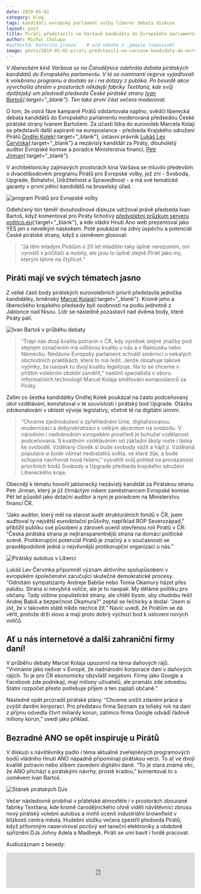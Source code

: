 ```yaml
---
date: 2019-05-02
category: blog
tags: kandidáti evropský parlament volby liberec debata diskuse
layout: post
title: Piráti představili ve Varšavě kandidáty do Evropského parlamentu
author: Michal Chalupa
#authorId: katerina.jinova    # uid nekoho z _people (nepoviné)
image: posts/2019-05-02-pirati-predstavili-ve-varsave-kandidaty-do-evropskeho-parlamentu.jpg
---
```


*V libereckém kině Varšava se na Čarodějnice odehrála debata pirátských kandidátů do Evropského parlamentu. V té se nominanti nejprve vyjadřovali k volebnímu programu a dostalo se i na dotazy z publika. Po besedě akce vyvrcholila ohněm v prostorách někdejší fabriky Textilana, kde svůj dýdžejský um předvedl předseda České pirátské strany [Ivan Bartoš](https://www.pirati.cz/lide/ivan-bartos/){:target="_blank"}. Ten také první část večera moderoval.*

O tom, že ostrá fáze kampaně Pirátů odstartovala naplno, svědčí liberecká debata kandidátů do Evropského parlamentu moderovaná předsedou České pirátské strany Ivanem Bartošem. Za účasti lídra do eurovoleb Marcela Kolaji se představili další aspiranti na europoslance - předseda Krajského sdružení Pirátů [Ondřej Kolek](https://evropapotrebuje.cz/kandidati/ondrej-kolek/){:target="_blank"}, ústavní právník [Lukáš Lev Červinka](https://www.lukas-lev-cervinka.com/){:target="_blank"} a nezávislý kandidát za Piráty, dlouholetý auditor Evropské komise a poradce Ministerstva financí, [Petr Jirman](https://evropapotrebuje.cz/kandidati/petr-jirman/){:target="_blank"}.

V architektonicky zajímavých prostorách kina Varšava se mluvilo především o dvacetibodovém programu Pirátů pro Evropské volby, jež zní -  Svoboda, Upgrade, Bohatství, Udržitelnost a Spravedlnost - a má své tematické garanty v první pětici kandidátů na bruselský úřad.

![program Pirátů pro Evropské volby](/assets/img/posts/2019-05-02-pirati-predstavili-ve-varsave-kandidaty-do-evropskeho-parlamentu_2.jpg)

Odlehčený tón téměř dvouhodinové diskuze udržoval právě předseda Ivan Bartoš, když komentoval pro Piráty lichotivý [předvolební průzkum serveru politico.eu](https://www.politico.eu/2019-european-elections/czech-republic/){:target="_blank"}, a kde vládní Hnutí Ano web prezentoval jako YES jen s nevelkým náskokem. Poté poukázal na zdroj úspěchu a potenciál České pirátské strany, když s úsměvem glosoval: 

> “Já těm mladým Pirátům o 20 let mladším taky úplně nerozumím, oni vyrostli s počítači a mobily, ale jsou to úplně stejně Piráti jako my, kterým táhne na čtyřicet.”

## Piráti mají ve svých tématech jasno

Z velké části body pirátských eurovolebních priorit představila jednička kandidátky, brněnský [Marcel Kolaja](https://evropapotrebuje.cz/kandidati/marcel-kolaja/){:target="_blank"}. Kromě jeho a libereckého krajského předsedy byli osobnosti na podiu jednotně z Jablonce nad Nisou. Lídr se následně pozastavil nad dvěma body, které Piráty pálí. 

![Ivan Bartoš v průběhu debaty](/assets/img/posts/2019-05-02-pirati-predstavili-ve-varsave-kandidaty-do-evropskeho-parlamentu_3.jpg)

> “Trápí nás dvojí kvalita potravin v ČR, kdy výrobek stejné značky pod stejným označením má odlišnou kvalitu u nás a v Rakousku nebo Německu. Nedávno Evropský parlament schválil směrnici o nekalých obchodních praktikách, která to má řešit. Jenže obsahuje takové vyjímky, že naopak tu dvojí kvalitu legalizuje. Na to se chceme v příštím volebním období zaměřit,” nastínil specialista v oboru informačních technologií Marcel Kolaja směřování europoslanců za Piráty.

Zatím co šestka kandidátky Ondřej Kolek poukázal na často podceňovaný úkol vzdělávání, konstatoval v té souvislosti i pirátský bod Upgrade. Otázku zdokonalování v oblasti vývoje legislativy, včetně té na digitální úrovni.

> “Chceme zjednodušení a zpřehlednění Unie, digitalizovanou modernizaci a debyrokratizaci s velkým akcentem na svobodu. V národním i nadnárodním evropském prostředí je bohužel vzdělanost podceňovaná. S kvalitním vzděláváním od základní školy roste i láska ke svobodě. Vzdělaný člověk si bude svobody vážit a hájit jí. Vzdělaná populace si bude všímat nedostatků světa, ve které žije, a bude schopná navrhovat nová řešení,” vysvětlil svůj pohled na provázanost prioritních bodů Svobody a Upgrade předseda krajského sdružení Libereckého kraje.

Obecněji k tématu hovořil jablonecký nezávislý kandidát za Pirátskou stranu Petr Jirman, který je již čtrnáctým rokem zaměstnancem Evropské komise. Pět let působil jako dotační auditor a nyní je poradcem na Ministerstvu financí ČR. 

“Jako auditor, který měl na starost audit strukturálních fondů v ČR, jsem auditoval ty největší eurodotační průšvihy, například ROP Severozápad,” přiblížil publiku své působení a zároveň ocenil otevřenou roli Pirátů v ČR: “Česká pirátská strana je nejtransparentnější strana na domácí politické scéně. Protikorupční potenciál Pirátů je značný a v současnosti se pravděpodobně jedná o nejvlivnější protikorupční organizaci u nás.”

![Pirátský autobus v Liberci](/assets/img/posts/2019-05-02-pirati-predstavili-ve-varsave-kandidaty-do-evropskeho-parlamentu_4.jpg)

Lukáš Lev Červinka připomněl význam aktivního spolupůsobení v evropském společenství zaručující skutečné demokratické procesy.  “Odmítám sympatizanty Andreje Babiše nebo Tomia Okamury házet přes palubu. Strana si nevybírá voliče, ale je to naopak. My děláme politiku pro občany. Tady vidíme populistické strany, ale chtěli byste, aby chudobu řešil Andrej Babiš a bezpečnost Okamura?” zeptal se řečnicky a dodal: “Jsem si jist, že v takovém státě nikdo nechce žít.” Navíc uvedl, že Pirátům se dá věřit, protože drží slovo a mají proto dobrý výchozí bod k oslovení nových voličů.

## Ať u nás internetové a další zahraniční firmy daní!

V průběhu debaty Marcel Kolaja upozornil na téma daňových rájů. “Vnímáme jako nešvar v Evropě, že nadnárodní korporace daní v daňových rájích. To je pro ČR ekonomicky obzvlášť negativní. Firmy jako Google a Facebook zde podnikají, mají miliony uživatelů, ale pramálo zde odvedou. Státní rozpočet přesto potřebuje příjem a ten zaplatí občané.” 

Následně opět prozradil pirátské plány. “Chceme snížit zdanění práce a zvýšit danění korporací. Pro představu firma Seznam za loňský rok na dani z příjmu odvedla čtvrt miliardy korun, zatímco firma Google odvádí řádově miliony korun,” uvedl jako příklad.

## Bezradné ANO se opět inspiruje u Pirátů

V diskuzi s návštěvníky padlo i téma aktuálně zveřejněných programových bodů vládního Hnutí ANO nápadně připomínají pirátskou verzi. To ať ve dvojí kvalitě potravin nebo slibem zavedení digitální daně. “To je stará známá věc, že ANO přichází s pirátskými návrhy, prostě kradou,” komentoval to s úsměvem Ivan Bartoš. 

![Stánek pirátských DJs](/assets/img/posts/2019-05-02-pirati-predstavili-ve-varsave-kandidaty-do-evropskeho-parlamentu_5.jpg)

Večer následovně probíhal v přátelské atmosféře i v prostorách zbourané fabriky Textilana, kde kromě čarodějnického ohně viděli návštěvníci zbrusu nový pirátský volební autobus a mohli ocenit industriální brownfield v blízkosti centra města. Hudební složku večera zpestřil předseda Pirátů, když přítomným naservíroval poctivý set taneční elektroniky a obdobně spříznění DJs Johny Adela a Madbeyk. Piráti se umí bavit i tvrdě pracovat.

Audiozáznam z besedy:
<iframe scrolling="no" id="hearthis_at_track_3059522" width="100%" height="95" src="https://hearthis.at/embed/3059522/transparent/?hcolor=&color=&style=2&block_size=2&block_space=1&background=0&waveform=1&cover=1&autoplay=0&css=" frameborder="0" allowtransparency allow="autoplay"><p>Listen to <a href="https://hearthis.at/madbeyk-von-bq/debata-ep-liberec-2019/" target="_blank">Debata s pirátskými kandidáty do Evropského Parlamentu - Liberec - Kino Varšava - 30.4.2019</a> <span>by</span><a href="https://hearthis.at/madbeyk-von-bq/" target="_blank" >Madbeyk Von BQ</a> <span>on</span> <a href="https://hearthis.at/" target="_blank">hearthis.at</a></p></iframe>
